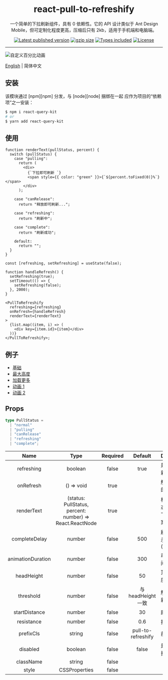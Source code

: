 <div align="center">
<h1>react-pull-to-refreshify</h1>

<p>一个简单的下拉刷新组件，具有 0 依赖性。它的 API 设计类似于 Ant Design Mobile，但可定制化程度更高，压缩后只有 2kb，适用于手机端和电脑端。</p>

<p align="center">
  <a href="https://www.npmjs.com/package/react-pull-to-refreshify"><img src="https://badgen.net/npm/v/react-pull-to-refreshify" alt="Latest published version" target="\_parent"></a>
  <a href="https://unpkg.com/browse/react-pull-to-refreshify@latest/dist/index.umd.cjs" rel="nofollow"><img src="https://img.badgesize.io/https:/unpkg.com/react-pull-to-refreshify@latest/dist/index.umd.cjs?label=gzip%20size&compression=gzip" alt="gzip size"></a>
  <a href="https://github.com/HuolalaTech/react-pull-to-refreshify"><img src="https://badgen.net/npm/types/react-pull-to-refreshify" alt="Types included" target="\_parent"></a>
  <a href="https://www.npmjs.com/package/react-pull-to-refreshify"><img src="https://badgen.net/npm/license/react-pull-to-refreshify" alt="License" target="\_parent"></a>
  <!-- <a href="https://www.npmjs.com/package/react-pull-to-refreshify"><img src="https://badgen.net/npm/dt/react-pull-to-refreshify" alt="Number of downloads" target="\_parent"></a>
  <a href="https://github.com/HuolalaTech/react-pull-to-refreshify"><img src="https://img.shields.io/github/stars/HuolalaTech/react-pull-to-refreshify.svg?style=social&amp;label=Star" alt="GitHub Stars" target="\_parent"></a> -->
</p>
</div>

---

![自定义百分比动画](https://files.catbox.moe/j0h1xg.gif)

[English](./README.md) | 简体中文

## 安装

该模块通过 [npm][npm] 分发，与 [node][node] 捆绑在一起
应作为项目的“依赖项”之一安装：

```bash
$ npm i react-query-kit
# or
$ yarn add react-query-kit
```

## 使用

```tsx
function renderText(pullStatus, percent) {
  switch (pullStatus) {
    case "pulling":
      return (
        <div>
          {`下拉即可刷新 `}
          <span style={{ color: "green" }}>{`${percent.toFixed(0)}%`}</span>
        </div>
      );

    case "canRelease":
      return "释放即可刷新...";

    case "refreshing":
      return "刷新中";

    case "complete":
      return "刷新成功";

    default:
      return "";
  }
}

const [refreshing, setRefreshing] = useState(false);

function handleRefresh() {
  setRefreshing(true);
  setTimeout(() => {
    setRefreshing(false);
  }, 2000);
}

<PullToRefreshify
  refreshing={refreshing}
  onRefresh={handleRefresh}
  renderText={renderText}
>
  {list.map((item, i) => (
    <div key={item.id}>{item}</div>
  ))}
</PullToRefreshify>;
```

## 例子

- [基础](https://codesandbox.io/s/shy-glade-gu7wfu)
- [最大高度](https://codesandbox.io/s/eager-mcnulty-i53syu)
- [加载更多](https://codesandbox.io/s/mystifying-banach-07mccb)
- [动画 1](https://codesandbox.io/s/frosty-herschel-dxrn4e)
- [动画 2](https://codesandbox.io/s/confident-morning-9eug7v)

## Props

```ts
type PullStatus =
  | "normal"
  | "pulling"
  | "canRelease"
  | "refreshing"
  | "complete";
```

|       Name        |                           Type                           | Required |      Default       | Description                      |
| :---------------: | :------------------------------------------------------: | :------: | :----------------: | -------------------------------- |
|    refreshing     |                         boolean                          |  false   |        true        | 是否显示刷新状态                 |
|     onRefresh     |                        () => void                        |   true   |                    | 触发刷新时的处理函数             |
|    renderText     | (status: PullStatus, percent: number) => React.ReactNode |   true   |                    | 根据下拉状态，自定义下拉提示文案 |
|   completeDelay   |                          number                          |  false   |        500         | 刷新完成提示展示时长(ms)         |
| animationDuration |                          number                          |  false   |        300         | 动画执行时间(ms)                 |
|    headHeight     |                          number                          |  false   |         50         | 顶部内容高度                     |
|     threshold     |                          number                          |  false   | 与 headHeight 一致 | 触发下拉刷新的距离               |
|   startDistance   |                          number                          |  false   |         30         | 助跑距离                         |
|    resistance     |                          number                          |  false   |        0.6         | 拉动难度                         |
|     prefixCls     |                          string                          |  false   | pull-to-refreshify | 前缀类名                         |
|     disabled      |                         boolean                          |  false   |       false        | 是否禁用下拉刷新                 |
|     className     |                          string                          |  false   |                    |                                  |
|       style       |                      CSSProperties                       |  false   |                    |                                  |

